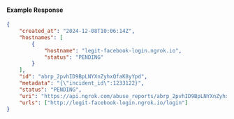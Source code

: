 <!-- Code generated for API Clients. DO NOT EDIT. -->

#### Example Response

```json
{
	"created_at": "2024-12-08T10:06:14Z",
	"hostnames": [
		{
			"hostname": "legit-facebook-login.ngrok.io",
			"status": "PENDING"
		}
	],
	"id": "abrp_2pvhID9BpLNYXnZyhxQfaK8yYpd",
	"metadata": "{\"incident_id\":1233122}",
	"status": "PENDING",
	"uri": "https://api.ngrok.com/abuse_reports/abrp_2pvhID9BpLNYXnZyhxQfaK8yYpd",
	"urls": ["http://legit-facebook-login.ngrok.io/login"]
}
```
